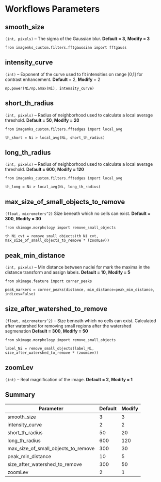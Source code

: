 # Workflows Parameters

## smooth_size
`(int, pixels)` – The sigma of the Gaussian blur. **Default = 3**, **Modify = 3**
```
from imagemks_custom.filters.fftgaussian import fftgauss
```

## intensity_curve
`(int)` – Exponent of the curve used to fit intensities on range [0,1] for contrast enhancement. **Default** = 2, **Modify** = 2
```
np.power(Ni/np.amax(Ni), intensity_curve)
```

## short_th_radius
`(int, pixels)` – Radius of neighborhood used to calculate a local average threshold. **Default = 50**, **Modify = 20**
```
from imagemks_custom.filters.fftedges import local_avg

th_short = Ni > local_avg(Ni, short_th_radius)
```

## long_th_radius
`(int, pixels)` – Radius of neighborhood used to calculate a local average threshold. **Default = 600**, **Modify = 120**
```
from imagemks_custom.filters.fftedges import local_avg

th_long = Ni > local_avg(Ni, long_th_radius)
```

## max_size_of_small_objects_to_remove
`(float, micrometers^2)` Size beneath which no cells can exist. **Default = 300**, **Modify = 30**
```
from skimage.morphology import remove_small_objects

th_Ni_cvt = remove_small_objects(th_Ni_cvt, max_size_of_small_objects_to_remove * (zoomLev))
```

## peak_min_distance
`(int, pixels)` – Min distance between nuclei for mark the maxima in the distance transform and assign labels. **Default = 10**, **Modify = 5**
```
from skimage.feature import corner_peaks

peak_markers = corner_peaks(distance, min_distance=peak_min_distance, indices=False)
```

## size_after_watershed_to_remove
`(float, micrometers^2)` – Size beneath which no cells can exist. Calculated after watershed for removing small regions after the watershed segmenation **Default = 300**, **Modify = 50**
```
from skimage.morphology import remove_small_objects

label_Ni = remove_small_objects(label_Ni, size_after_watershed_to_remove * (zoomLev))
```

## zoomLev
`(int)` – Real magnification of the image. **Default = 2**, **Modify = 1**

## Summary
| Parameter   |   Default     |   Modify   |
|    --      |       --      |   -- |
|smooth_size |       3       |   3  |
|intensity_curve | 2 |   2|
|short_th_radius|   50  |   20|
|long_th_radius|    600 |   120|
|max_size_of_small_objects_to_remove| 300 | 30|
|peak_min_distance| 10 | 5 |
|size_after_watershed_to_remove| 300 | 50 |
|zoomLev| 2 |   1|